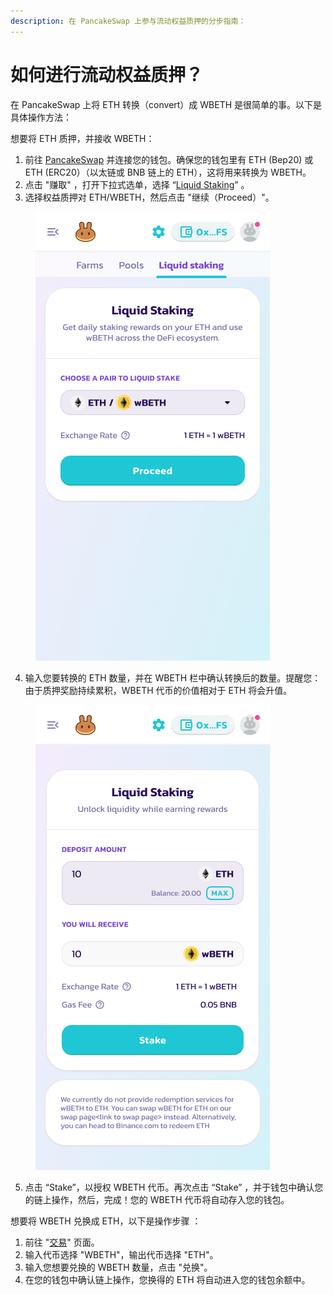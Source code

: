```yaml
---
description: 在 PancakeSwap 上参与流动权益质押的分步指南：
---
```


# 如何进行流动权益质押？

在 PancakeSwap 上将 ETH 转换（convert）成 WBETH 是很简单的事。以下是具体操作方法：

想要将 ETH 质押，并接收 WBETH：&#x20;

1. 前往 [PancakeSwap](https://pancakeswap.finance/) 并连接您的钱包。确保您的钱包里有 ETH (Bep20) 或 ETH (ERC20）（以太链或 BNB 链上的 ETH），这将用来转换为 WBETH。&#x20;
2. 点击 "赚取" ，打开下拉式选单，选择 “[Liquid Staking](https://pancakeswap.finance/liquid-staking)” 。&#x20;
3. 选择权益质押对 ETH/WBETH，然后点击 "继续（Proceed）"。

<figure><img src="../../.gitbook/assets/image (228).png" alt=""><figcaption></figcaption></figure>

4. 输入您要转换的 ETH 数量，并在 WBETH 栏中确认转换后的数量。提醒您：由于质押奖励持续累积，WBETH 代币的价值相对于 ETH 将会升值。

<figure><img src="../../.gitbook/assets/image (225).png" alt=""><figcaption></figcaption></figure>

5. 点击 “Stake”，以授权 WBETH 代币。再次点击 “Stake” ，并于钱包中确认您的链上操作，然后，完成！您的 WBETH 代币将自动存入您的钱包。&#x20;

想要将 WBETH 兑换成 ETH，以下是操作步骤 ：&#x20;

1. 前往 "[交易](https://pancakeswap.finance/swap?inputCurrency=0xa2E3356610840701BDf5611a53974510Ae27E2e1\&outputCurrency=0x2170Ed0880ac9A755fd29B2688956BD959F933F8)" 页面。&#x20;
2. 输入代币选择 "WBETH"，输出代币选择 "ETH"。&#x20;
3. 输入您想要兑换的 WBETH 数量，点击 "兑换"。&#x20;
4. 在您的钱包中确认链上操作，您换得的 ETH 将自动进入您的钱包余额中。
